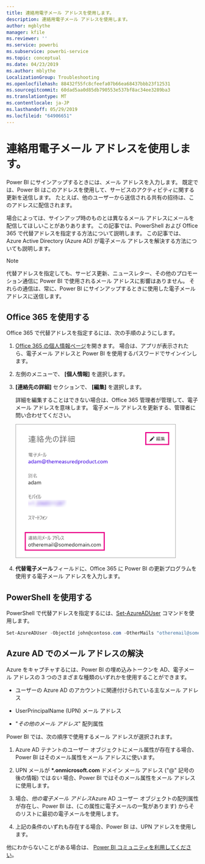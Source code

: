 ```yaml
---
title: 連絡用電子メール アドレスを使用します。
description: 連絡用電子メール アドレスを使用します。
author: mgblythe
manager: kfile
ms.reviewer: ''
ms.service: powerbi
ms.subservice: powerbi-service
ms.topic: conceptual
ms.date: 04/23/2019
ms.author: mblythe
LocalizationGroup: Troubleshooting
ms.openlocfilehash: 88432f55fc8cfeefa07b66ea68437bbb23f12531
ms.sourcegitcommit: 60dad5aa0d85db790553e537bf8ac34ee3289ba3
ms.translationtype: MT
ms.contentlocale: ja-JP
ms.lasthandoff: 05/29/2019
ms.locfileid: "64906651"
---
```

# <a name="use-an-alternate-email-address"></a>連絡用電子メール アドレスを使用します。

Power BI にサインアップするときには、メール アドレスを入力します。 既定では、Power BI はこのアドレスを使用して、サービスのアクティビティに関する更新を送信します。 たとえば、他のユーザーから送信される共有の招待は、このアドレスに配信されます。

場合によっては、サインアップ時のものとは異なるメール アドレスにメールを配信してほしいことがありあります。 この記事では、PowerShell および Office 365 で代替アドレスを指定する方法について説明します。 この記事では、Azure Active Directory (Azure AD) が電子メール アドレスを解決する方法についても説明します。

> [!NOTE]
> 代替アドレスを指定しても、サービス更新、ニュースレター、その他のプロモーション通信に Power BI で使用されるメール アドレスに影響はありません。 それらの通信は、常に、Power BI にサインアップするときに使用した電子メール アドレスに送信します。

## <a name="use-office-365"></a>Office 365 を使用する

Office 365 で代替アドレスを指定するには、次の手順のようにします。

1. [Office 365 の個人情報ページ](https://portal.office.com/account/#personalinfo)を開きます。 場合は、アプリが表示されたら、電子メール アドレスと Power BI を使用するパスワードでサインインします。

1. 左側のメニューで、 **[個人情報]** を選択します。

1. **[連絡先の詳細]** セクションで、 **[編集]** を選択します。

    詳細を編集することはできない場合は、Office 365 管理者が管理して、電子メール アドレスを意味します。 電子メール アドレスを更新する、管理者に問い合わせてください。

    ![連絡先の詳細](media/service-admin-alternate-email-address-for-power-bi/contact-details.png)

1. **代替電子メール**フィールドに、Office 365 に Power BI の更新プログラムを使用する電子メール アドレスを入力します。

## <a name="use-powershell"></a>PowerShell を使用する

PowerShell で代替アドレスを指定するには、[Set-AzureADUser](/powershell/module/azuread/set-azureaduser/) コマンドを使用します。

```powershell
Set-AzureADUser -ObjectId john@contoso.com -OtherMails "otheremail@somedomain.com"
```

## <a name="email-address-resolution-in-azure-ad"></a>Azure AD でのメール アドレスの解決

Azure をキャプチャするには、Power BI の埋め込みトークンを AD、電子メール アドレスの 3 つのさまざまな種類のいずれかを使用することができます。

* ユーザーの Azure AD のアカウントに関連付けられている主なメール アドレス

* UserPrincipalName (UPN) メール アドレス

* "*その他のメール アドレス*" 配列属性

Power BI では、次の順序で使用するメール アドレスが選択されます。

1. Azure AD テナントのユーザー オブジェクトにメール属性が存在する場合、Power BI はそのメール属性をメール アドレスに使います。

1. UPN メールが **\*.onmicrosoft.com** ドメイン メール アドレス ("\@" 記号の後の情報) では*ない* 場合、Power BI ではそのメール属性をメール アドレスに使用します。

1. 場合、*他の電子メール アドレス*Azure AD ユーザー オブジェクトの配列属性が存在し、Power BI は、(この属性に電子メールの一覧があります) からそのリストに最初の電子メールを使用します。

1. 上記の条件のいずれも存在する場合、Power BI は、UPN アドレスを使用します。

他にわからないことがある場合は、 [Power BI コミュニティを利用してください](http://community.powerbi.com/)。